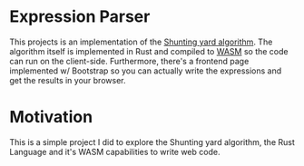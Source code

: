 # Expression Parser

This projects is an implementation of the [Shunting yard algorithm](https://en.wikipedia.org/wiki/Shunting_yard_algorithm). The algorithm itself is implemented in Rust and compiled to [WASM](https://webassembly.org/) so the code can run on the client-side. Furthermore, there's a frontend page implemented w/ Bootstrap so you can actually write the expressions and get the results in your browser. 

# Motivation

This is a simple project I did to explore the Shunting yard algorithm, the Rust Language and it's WASM capabilities to write web code.

